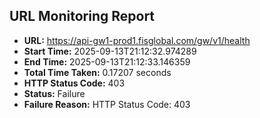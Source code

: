 ## URL Monitoring Report

- **URL:** https://api-gw1-prod1.fisglobal.com/gw/v1/health
- **Start Time:** 2025-09-13T21:12:32.974289
- **End Time:** 2025-09-13T21:12:33.146359
- **Total Time Taken:** 0.17207 seconds
- **HTTP Status Code:** 403
- **Status:** Failure
- **Failure Reason:** HTTP Status Code: 403
